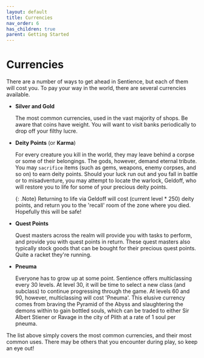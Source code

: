 ```yaml
---
layout: default
title: Currencies
nav_order: 6
has_children: true
parent: Getting Started
---
```


# Currencies
There are a number of ways to get ahead in Sentience, but each of them will cost you. To pay your way in the world, there are several currencies available.

- **Silver and Gold**
  
  The most common currencies, used in the vast majority of shops. Be aware that coins have weight. You will want to visit banks periodically to drop off your filthy lucre.

- **Deity Points** (or **Karma**)
  
  For every creature you kill in the world, they may leave behind a corpse or some of their belongings. The gods, however, demand eternal tribute. You may `sacrifice` items (such as gems, weapons, enemy corpses, and so on) to earn deity points. Should your luck run out and you fall in battle or to misadventure, you may attempt to locate the warlock, Geldoff, who will restore you to life for some of your precious deity points.
  
  {: .Note}
  Returning to life via Geldoff will cost (current level * 250) deity points, and return you to the 'recall' room of the zone where you died. Hopefully this will be safe!

- **Quest Points**
  
  Quest masters across the realm will provide you with tasks to perform, and provide you with quest points in return. These quest masters also typically stock goods that can be bought for their precious quest points. Quite a racket they're running.

- **Pneuma**
 
  Everyone has to grow up at some point. Sentience offers multiclassing every 30 levels. At level 30, it will be time to select a new class (and subclass) to continue progressing through the game. At levels 60 and 90, however, multiclassing will cost 'Pneuma'. This elusive currency comes from braving the Pyramid of the Abyss and slaughtering the demons within to gain bottled souls, which can be traded to either Sir Albert Stiener or Ravage in the city of Plith at a rate of 1 soul per pneuma.

The list above simply covers the most common currencies, and their most common uses. There may be others that you encounter during play, so keep an eye out!
